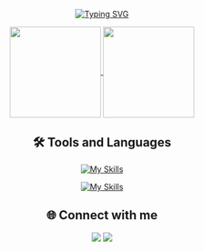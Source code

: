 <div align="center">

  [![Typing SVG](https://readme-typing-svg.herokuapp.com/?color=23D96C&size=35&center=true&vCenter=true&width=1000&duration=5000&pause=2000&lines=Hello,+I'm+Michael+Maia)](https://git.io/typing-svg)

</div>

<div align="center">
    
<div> 
    <a href="https://github.com/qamichaelmaia">
      <img height=160 align="center" src="https://github-readme-stats.vercel.app/api?username=qamichaelmaia&show_icons=true&theme=dark" />
    </a>
    <a href="https://github.com/qamichaelmaia/convoychat">
      <img height=160 align="center" src="https://github-readme-stats.vercel.app/api/top-langs?username=qamichaelmaia&layout=compact&langs_count=8&card_width=320&theme=dark" />
    </a>
</div>


<div align="center">

## 🛠️  Tools and Languages

[![My Skills](https://skillicons.dev/icons?i=cypress,selenium,androidstudio,postman,graphql,jenkins,mysql,docker,nodejs,github,githubactions,git&theme=light )](https://skillicons.dev)

[![My Skills](https://skillicons.dev/icons?i=js,cs,java,py,dotnet&theme=light )](https://skillicons.dev)  

</div>


## 🌐 Connect with me
<div>
  <a href= "mailto: contatomichaelmaia@gmail.com"><img src="https://img.shields.io/badge/Gmail-F03C2E?style=for-the-badge&logo=gmail&logoColor=white"></a>
  <a href= "https://www.linkedin.com/in/qamichael/" target = _blank><img src="https://img.shields.io/badge/LinkedIn-2396ED?style=for-the-badge&logo=linkedin&logoColor=white target = _blank "></a>
</div>


